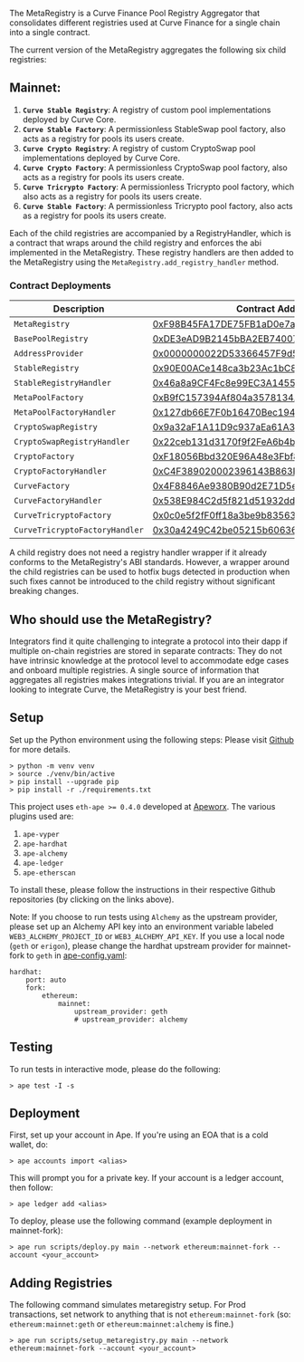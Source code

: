 The MetaRegistry is a Curve Finance Pool Registry Aggregator that consolidates different registries used at Curve Finance for a single chain into a single contract.

The current version of the MetaRegistry aggregates the following six child registries:

## **Mainnet:**
1. **`Curve Stable Registry`**: A registry of custom pool implementations deployed by Curve Core.  
2. **`Curve Stable Factory`**: A permissionless StableSwap pool factory, also acts as a registry for pools its users create.  
3. **`Curve Crypto Registry`**: A registry of custom CryptoSwap pool implementations deployed by Curve Core.  
4. **`Curve Crypto Factory`**: A permissionless CryptoSwap pool factory, also acts as a registry for pools its users create.  
5. **`Curve Tricrypto Factory`**: A permissionless Tricrypto pool factory, which also acts as a registry for pools its users create.
6. **`Curve Stable Factory`**: A permissionless Tricrypto pool factory, also acts as a registry for pools its users create.


Each of the child registries are accompanied by a RegistryHandler, which is a contract that wraps around the child registry and enforces the abi implemented in the MetaRegistry. These registry handlers are then added to the MetaRegistry using the `MetaRegistry.add_registry_handler` method.

### **Contract Deployments**
| Description    | Contract Address   |
| ----------- | -------| 
| `MetaRegistry` |  [0xF98B45FA17DE75FB1aD0e7aFD971b0ca00e379fC](https://etherscan.io/address/0xF98B45FA17DE75FB1aD0e7aFD971b0ca00e379fC#code) |
| `BasePoolRegistry` |  [0xDE3eAD9B2145bBA2EB74007e58ED07308716B725](https://etherscan.io/address/0xDE3eAD9B2145bBA2EB74007e58ED07308716B725#code) | 
| `AddressProvider` |  [0x0000000022D53366457F9d5E68Ec105046FC4383](https://etherscan.io/address/0x0000000022D53366457F9d5E68Ec105046FC4383#code) | 
| `StableRegistry` |  [0x90E00ACe148ca3b23Ac1bC8C240C2a7Dd9c2d7f5](https://etherscan.io/address/0x90E00ACe148ca3b23Ac1bC8C240C2a7Dd9c2d7f5#code)  | 
| `StableRegistryHandler` |  [0x46a8a9CF4Fc8e99EC3A14558ACABC1D93A27de68](https://etherscan.io/address/0x46a8a9CF4Fc8e99EC3A14558ACABC1D93A27de68#code)  | 
| `MetaPoolFactory` |  [0xB9fC157394Af804a3578134A6585C0dc9cc990d4](https://etherscan.io/address/0xB9fC157394Af804a3578134A6585C0dc9cc990d4#code)  |
| `MetaPoolFactoryHandler` |  [0x127db66E7F0b16470Bec194d0f496F9Fa065d0A9](https://etherscan.io/address/0x127db66E7F0b16470Bec194d0f496F9Fa065d0A9#code)  |
| `CryptoSwapRegistry` |  [0x9a32aF1A11D9c937aEa61A3790C2983257eA8Bc0](https://etherscan.io/address/0x9a32aF1A11D9c937aEa61A3790C2983257eA8Bc0#code) |
| `CryptoSwapRegistryHandler` |  [0x22ceb131d3170f9f2FeA6b4b1dE1B45fcfC86E56](https://etherscan.io/address/0x22ceb131d3170f9f2FeA6b4b1dE1B45fcfC86E56#code) |
| `CryptoFactory` |  [0xF18056Bbd320E96A48e3Fbf8bC061322531aac99](https://etherscan.io/address/0xF18056Bbd320E96A48e3Fbf8bC061322531aac99#code) |
| `CryptoFactoryHandler` |  [0xC4F389020002396143B863F6325aA6ae481D19CE](https://etherscan.io/address/0xC4F389020002396143B863F6325aA6ae481D19CE#code)  |
| `CurveFactory` |  [0x4F8846Ae9380B90d2E71D5e3D042dff3E7ebb40d](https://etherscan.io/address/0x4F8846Ae9380B90d2E71D5e3D042dff3E7ebb40d#code) |
| `CurveFactoryHandler` |  [0x538E984C2d5f821d51932dd9C570Dff192D3DF2D](https://etherscan.io/address/0x538e984c2d5f821d51932dd9c570dff192d3df2d#code) |
| `CurveTricryptoFactory` |  [0x0c0e5f2fF0ff18a3be9b835635039256dC4B4963](https://etherscan.io/address/0x0c0e5f2fF0ff18a3be9b835635039256dC4B4963#code) |
| `CurveTricryptoFactoryHandler` |  [0x30a4249C42be05215b6063691949710592859697](https://etherscan.io/address/0x30a4249C42be05215b6063691949710592859697#code) |

A child registry does not need a registry handler wrapper if it already conforms to the MetaRegistry's ABI standards. However, a wrapper around the child registries can be used to hotfix bugs detected in production when such fixes cannot be introduced to the child registry without significant breaking changes.


## **Who should use the MetaRegistry?**
Integrators find it quite challenging to integrate a protocol into their dapp if multiple on-chain registries are stored in separate contracts: They do not have intrinsic knowledge at the protocol level to accommodate edge cases and onboard multiple registries. A single source of information that aggregates all registries makes integrations trivial. If you are an integrator looking to integrate Curve, the MetaRegistry is your best friend.


## **Setup**
Set up the Python environment using the following steps: Please visit [Github](https://github.com/curvefi/metaregistry) for more details.

```shell
> python -m venv venv
> source ./venv/bin/active
> pip install --upgrade pip
> pip install -r ./requirements.txt
```

This project uses `eth-ape >= 0.4.0` developed at [Apeworx](https://apeworx.io/). The various plugins used are:  
1. `ape-vyper`  
2. `ape-hardhat`  
3. `ape-alchemy`  
4. `ape-ledger`  
5. `ape-etherscan`  

To install these, please follow the instructions in their respective Github repositories (by clicking on the links above).

Note: If you choose to run tests using `Alchemy` as the upstream provider, please set up an Alchemy API key into an environment variable labeled `WEB3_ALCHEMY_PROJECT_ID` or `WEB3_ALCHEMY_API_KEY`. If you use a local node (`geth` or `erigon`), please change the hardhat upstream provider for mainnet-fork to `geth` in [ape-config.yaml](https://github.com/curvefi/metaregistry/blob/main/ape-config.yaml):

```shell
hardhat:
    port: auto
    fork:
        ethereum:
            mainnet:
                upstream_provider: geth
                # upstream_provider: alchemy
```

## **Testing**
To run tests in interactive mode, please do the following:  

```shell
> ape test -I -s
```

## **Deployment**
First, set up your account in Ape. If you're using an EOA that is a cold wallet, do:
```shell
> ape accounts import <alias>
```

This will prompt you for a private key. If your account is a ledger account, then follow:
```shell
> ape ledger add <alias>
```

To deploy, please use the following command (example deployment in mainnet-fork):
```shell
> ape run scripts/deploy.py main --network ethereum:mainnet-fork --account <your_account>
```

## **Adding Registries**
The following command simulates metaregistry setup. For Prod transactions, set network to anything that is not `ethereum:mainnet-fork` (so: `ethereum:mainnet:geth` or `ethereum:mainnet:alchemy` is fine.)
```shell
> ape run scripts/setup_metaregistry.py main --network ethereum:mainnet-fork --account <your_account>
```
